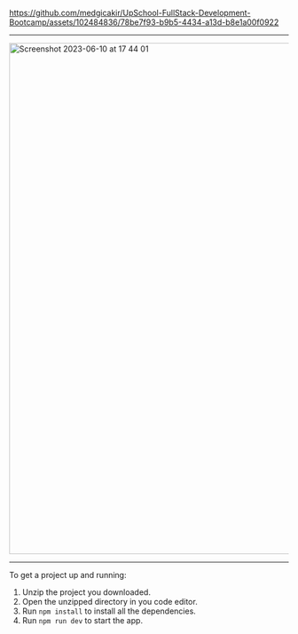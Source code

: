 https://github.com/medgicakir/UpSchool-FullStack-Development-Bootcamp/assets/102484836/78be7f93-b9b5-4434-a13d-b8e1a00f0922

---

<img width="921" alt="Screenshot 2023-06-10 at 17 44 01" src="https://github.com/medgicakir/UpSchool-FullStack-Development-Bootcamp/assets/102484836/5b9a8996-410d-47ec-97f1-1b38049df549">

---

To get a project up and running:
1. Unzip the project you downloaded.
2. Open the unzipped directory in you code editor.
3. Run `npm install` to install all the dependencies.
4. Run `npm run dev` to start the app.










